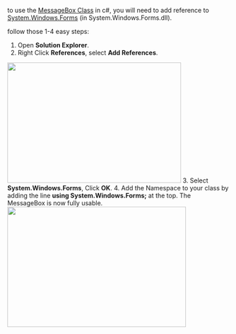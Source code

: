 to use the <a href="http://msdn.microsoft.com/en-us/library/system.windows.forms.messagebox.aspx">MessageBox Class</a> in c#, you will need to add reference to <a href="http://msdn.microsoft.com/en-us/library/system.windows.forms.aspx">System.Windows.Forms</a> (in System.Windows.Forms.dll).

follow those 1-4 easy steps:
<!--more-->
1. Open <strong>Solution Explorer</strong>.
2. Right Click <strong>References</strong>, select <strong>Add References</strong>.
<img src="https://icompile.eladkarako.com/_uploads/1.png" alt="" title="1" width="393" height="272" class="alignnone size-full wp-image-292" />
3. Select <strong>System.Windows.Forms</strong>, Click <strong>OK</strong>.
4. Add the Namespace to your class by adding the line <strong>using System.Windows.Forms;</strong> at the top.
The MessageBox is now fully usable.

<img src="https://icompile.eladkarako.com/_uploads/3.png" alt="" title="3" width="404" height="272" class="alignnone size-full wp-image-293" />